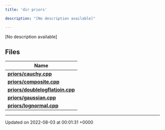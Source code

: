 ```yaml
---
title: 'dir priors'

description: "[No description available]"

---
```







[No description available]

## Files

| Name           |
| -------------- |
| **[priors/cauchy.cpp](/documentation/code/main/files/cauchy_8cpp/#file-cauchy.cpp)**  |
| **[priors/composite.cpp](/documentation/code/main/files/composite_8cpp/#file-composite.cpp)**  |
| **[priors/doublelogflatjoin.cpp](/documentation/code/main/files/doublelogflatjoin_8cpp/#file-doublelogflatjoin.cpp)**  |
| **[priors/gaussian.cpp](/documentation/code/main/files/gaussian_8cpp/#file-gaussian.cpp)**  |
| **[priors/lognormal.cpp](/documentation/code/main/files/lognormal_8cpp/#file-lognormal.cpp)**  |






-------------------------------

Updated on 2022-08-03 at 00:01:31 +0000
